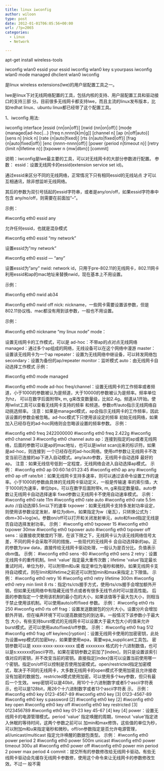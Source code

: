 ```yaml
---
title: linux iwconfig
author: wiloon
type: post
date: 2012-01-01T06:05:56+00:00
url: /?p=2065
categories:
  - Linux
  - Network

---
```

apt-get install wireless-tools

iwconfig wlan0 essid your essid iwconfig wlan0 key s:yourpass iwconfig wlan0 mode managed dhclient wlan0 iwconfig

是linux wireless extensions(lwe)的用户层配置工具之一。

lwe是linux下对无线网络配置的工具，包括内核的支持、用户层配置工具和驱动接口的支持三部 分。目前很多无线网卡都支持lwe，而且主流的linux发布版本，比如redhat linux、ubuntu linux都已经带了这个配置工具。

1、iwconfig 用法:

iwconfig interface \[essid {nn|on|off}\] \[nwid {nn|on|off}\] \[mode {managed|ad-hoc|...} [freq n.nnnn[k|m|g]\] \[channel n\] \[ap {n|off|auto}\] \[sens n\] \[nick n\] \[rate {n|auto|fixed}\] \[rts {n|auto|fixed|off}\] \[frag {n|auto|fixed|off}\] \[enc {nnnn-nnnn|off}\] \[power {period n|timeout n}\] \[retry {limit n|lifetime n}\] \[txpower n {mw|dbm}\] [commit]

说明：iwconfig是lwe最主要的工具，可以对无线网卡的大部分参数进行配置。 参数： essid：设置无线网卡的essid(extension service set id)。

通过essid来区分不同的无线网络，正常情况下只有相同essid的无线站点 才可以互相通讯，除非想监听无线网络。

其后的参数为双引号括起的essid字符串，或者是any/on/off，如果essid字符串中包含 any/no/off，则需要在前面加”–”。

示例：

#iwconfig eth0 essid any

允许任何essid，也就是混杂模式

#iwconfig eth0 essid “my network”

设置essid为”my network”

#iwconfig eth0 essid — “any”

设置essid为”any” nwid: network id，只用于pre-802.11的无线网卡，802.11网卡利用essid和ap的mac地址来替换nwid，现在基本上不用设置。

示例：

#iwconfig eth0 nwid ab34

#iwconfig eth0 nwid off nick: nickname，一些网卡需要设置该参数，但是802.11协议栈、mac都没有用到该参数，一般也不用设置。

示例：

#iwconfig eth0 nickname “my linux node” mode：

设置无线网卡的工作模式，可以是 ad-hoc：不带ap的点对点无线网络 managed：通过多个ap组成的网络，无线设备可以在这个网络中漫游 master：设置该无线网卡为一个ap repeater：设置为无线网络中继设备，可以转发网络包 secondary：设置为备份的ap/repeater monitor：监听模式 auto：由无线网卡自动选择工作模式 示例：

#iwconfig eth0 mode managed

#iwconfig eth0 mode ad-hoc freq/channel：设置无线网卡的工作频率或者频道，小于1000的参数被认为是频道，大于10000的参数被认为是频率。频率单位为hz， 可以在数字后面附带k, m, g来改变数量级，比如2.4g。频道从1开始。使用lwlist工具可以查看无线网卡支持的频率 和频道。参数off/auto指示无线网络自动挑选频率。 注意：如果是managed模式，ap会指示无线网卡的工作频率，因此该设置的参数会被忽略。ad-hoc模式下只使用该设定的频率 初始无线网络，如果加入已经存在的ad-hoc网络则会忽略该设置的频率参数。 示例：

#iwconfig eth0 freq 2422000000 #iwconfig eth0 freq 2.422g #iwconfig eth0 channel 3 #iwconfig eth0 channel auto ap：连接到指定的ap或者无线网络，后面的参数可以是ap的mac地址，也可以是iwlist scan出来的标识符。如果是ad-hoc，则连接到 一个已经存在的ad-hoc网络。使用off参数让无线网卡不改变当前已连接的ap下进入自动模式。any/auto参数，无线网卡自动选择 最好的ap。 注意：如果无线信号低到一定程度，无线网络会进入自动选择ap模式。 示例： #iwconfig eth0 ap 00:60:1d:01:23:45 #iwconfig eth0 ap any #iwconfig eth0 ap off rate/bit：如果无线网卡支持多速率，则可以通过该命令设置工作的速率。小于1000的参数由具体的无线网卡驱动定义，一般是传输速 率的索引值，大于1000的为速率，单位bps，可以在数字后面附带k, m, g来指定数量级。auto参数让无线网卡自动选择速率 fixed参数让无线网卡不使用自动速率模式。 示例： #iwconfig eth0 rate 11m #iwconfig eth0 rate auto #iwconfig eth0 rate 5.5m auto //自动选择5.5m以下的速率 txpower：如果无线网卡支持多发射功率设定，则使用该参数设定发射，单位为dbm，如果指定为w（毫瓦），只转换公式为： dbm=30+log(w)。参数on/off可以打开和关闭发射单元，auto和fixed指定无线是否自动选择发射功率。 示例： #iwconfig eth0 txpower 15 #iwconfig eth0 txpower 30mw #iwconfig eth0 txpower auto #iwconfig eth0 txpower off sens：设置接收灵敏度的下限，在该下限之下，无线网卡认为该无线网络信号太差，不同的网卡会采取不同的措施，一些现代的无线网卡 会自动选择新的ap。正的参数为raw data，直接传给无线网卡驱动处理，一般认为是百分比。负值表示dbm值。 示例： #iwconfig eth0 sens -80 #iwconfig eth0 sens 2 retry：设置无线网卡的重传机制。limit 'value' 指定最大重传次数；lifetime 'value'指定最长重试时间，单位为秒，可以附带m和u来 指定单位为毫秒和微秒。如果无线网卡支持自动模式，则在limit和lifetime之前还可以附加min和max来指定上下限值。 示例： #iwconfig eth0 retry 16 #iwconfig eth0 retry lifetime 300m #iwconfig eth0 retry min limit 8 rts：指定rts/cts握手方式，使用rts/cts握手会增加额外开销，但如果无线网络中有隐藏无线节点或者有很多无线节点时可以提高性能。 后面的参数指定一个使用该机制的最小包的大小，如果该值等于最大包大小，则相当于禁止使用该机制。可以使用auto/off/fixed 参数。 示例： #iwconfig eth0 rts 250 #iwconfig eth0 rts off frag：设置发送数据包的分片大小。设置分片会增加额外开销，但在噪声环境下可以提高数据包的到达率。一般情况下该参数小于最大包 大小，有些支持burst模式的无线网卡可以设置大于最大包大小的值来允许burst模式。还可以使用auto/fixed/off参数。 示例： #iwconfig eth0 frag 512 #iwconfig eth0 frag off key/enc[ryption]：设置无线网卡使用的加密密钥，此处为设置wep模式的加密key，如果要使用wpa，需要wpa_supplicant工具包。 密钥参数可以是 xxxx-xxxx-xxxx-xxxx 或者 xxxxxxxx 格式的十六进制数值，也可以是s:xxxxxx的ascii字符。如果在密钥参数之前加了[index]，则只是设置该索引值对应的密钥，并不改变当前的密钥。直接指定[index]值可以设置当前使用哪一个密钥。指定on/off可以控制是否使用加密模式。open/restricted指定加密模式，取决于不同的无线网卡，大多数无线网卡的open模式不使用加密且允许接收没有加密的数据包，restricted模式使用加密。可以使用多个key参数，但只有最后一个生效。 wep密钥可以是40bit，用10个十六进制数字或者5个ascii字符表示，也可以是128bit，用26个十六进制数字或者13个ascii字符表 示。 示例： #iwconfig eth0 key 0123-4567-89 #iwconfig eth0 key [3] 0123-4567-89 #iwconfig eth0 key s:password [2] #iwconfig eth0 key [2] #iwconfig eth0 key open #iwconfig eth0 key off #iwconfig eth0 key restricted [3] 0123456789 #iwconfig eth0 key 01-23 key 45-67 [4] key [4] power：设置无线网卡的电源管理模式。period 'value' 指定唤醒的周期，timeout 'value'指定进入休眠的等待时间，这两个参数之前可以 加min和max修饰，这些值的单位为秒，可以附加m和u来指定毫秒和微秒。off/on参数指定是否允许电源管理，all/unicast/multicast 指定允许唤醒的数据包类型。 示例： #iwconfig eth0 power period 2 #iwconfig eth0 power 500m unicast #iwconfig eth0 power timeout 300u all #iwconfig eth0 power off #iwconfig eth0 power min period 2 power max period 4 commit：提交所有的参数修改给无线网卡驱动。有些无线网卡驱动会先缓存无线网卡参数修，使用这个命令来让无线网卡的参数修改生效。不过一 般不需